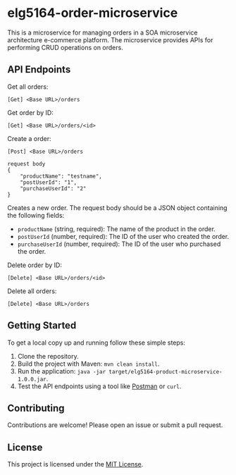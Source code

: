 # elg5164-order-microservice
This is a microservice for managing orders in a SOA microservice architecture e-commerce platform. The microservice provides APIs for performing CRUD operations on orders.
## API Endpoints
Get all orders: 
```
[Get] <Base URL>/orders
```
Get order by ID:
```
[Get] <Base URL>/orders/<id>
```
Create a order:
```
[Post] <Base URL>/orders
```
```
request body
{
    "productName": "testname",
    "postUserId": "1",
    "purchaseUserId": "2"
}
```
Creates a new order. The request body should be a JSON object containing the following fields:

- `productName` (string, required): The name of the product in the order.
- `postUserId` (number, required): The ID of the user who created the order.
- `purchaseUserId` (number, required): The ID of the user who purchased the order.

Delete order by ID:
```
[Delete] <Base URL>/orders/<id>
```
Delete all orders:
```
[Delete] <Base URL>/orders
```
## Getting Started

To get a local copy up and running follow these simple steps:

1. Clone the repository.
2. Build the project with Maven: `mvn clean install`.
3. Run the application: `java -jar target/elg5164-product-microservice-1.0.0.jar`.
4. Test the API endpoints using a tool like [Postman](https://www.postman.com/) or `curl`.

## Contributing

Contributions are welcome! Please open an issue or submit a pull request.

## License

This project is licensed under the [MIT License](LICENSE).
